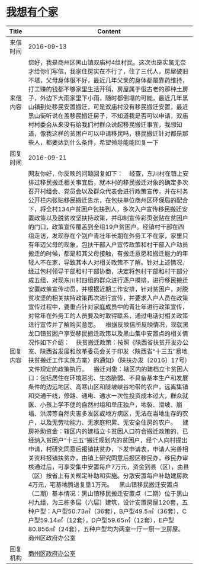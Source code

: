 # [我想有个家](http://www.shangluo.gov.cn/zmhd/ldxxxx.jsp?urltype=leadermail.LeaderMailContentUrl&wbtreeid=1112&leadermailid=3813)

| Title |                                                                                                                                                                                                                                                                                                                                                                                                                                                                                                                                                                                              Content                                                                                                                                                                                                                                                                                                                                                                                                                                                                                                                                                                                               |
|:-----:|----------------------------------------------------------------------------------------------------------------------------------------------------------------------------------------------------------------------------------------------------------------------------------------------------------------------------------------------------------------------------------------------------------------------------------------------------------------------------------------------------------------------------------------------------------------------------------------------------------------------------------------------------------------------------------------------------------------------------------------------------------------------------------------------------------------------------------------------------------------------------------------------------------------------------------------------------------------------------------------------------------------------------------------------------------------------------------------------------------------------------------------------------------------------------------------------------|
| 来信时间  | 2016-09-13                                                                                                                                                                                                                                                                                                                                                                                                                                                                                                                                                                                                                                                                                                                                                                                                                                                                                                                                                                                                                                                                                                                                                                                         |
| 来信内容  | 您好，我是商州区黑山镇双庙村4组村民。这次也是实属无奈才给你们写信，我家住房实在不行了，住了三代人，房屋破旧不堪，父母身体很不好，最近几年父亲的身体都是靠药维持，打工赚的钱都不够家里生活开销，房屋属于很古老的那种土房子，外边下大雨家里下小雨，随时都倒塌的可能，最近几年黑山镇到处移民安置搬迁，可是双庙村没有移民搬迁安置，最近黑山街听说在盖移民搬迁房子，不知道我是否可以申请，双庙村村委会从来没有给我们村群众说起移民搬迁事宜，我想知道，像我这样的贫困户可以申请移民吗，移民搬迁针对都是那些人，都要达到什么条件，希望领导能能回复一下                                                                                                                                                                                                                                                                                                                                                                                                                                                                                                                                                                                                                                                                                                                                                                                                                                                                                                                           |
| 回复时间  | 2016-09-21                                                                                                                                                                                                                                                                                                                                                                                                                                                                                                                                                                                                                                                                                                                                                                                                                                                                                                                                                                                                                                                                                                                                                                                         |
| 回复内容  | 网友你好，你反映的问题回复如下：    经查，东川村在镇上安排过移民搬迁相关事宜后，就本村的移民搬迁对象的确定多次召开村组会、党员会以及群众代表会进行政策宣传，并在村务公开栏内张贴移民搬迁告示，在包扶单位商州区环保局的配合下，将全村134户贫困户包扶到人，多次入户宣传移民搬迁安置政策以及脱贫攻坚扶持政策，并印制宣传彩页张贴在贫困户的门口，政策宣传覆盖到全组19户贫困户。经镇村干部在四组走访，发现存在个别户青壮年长期在外务工不在家，家里只有年迈父母的现象，包扶干部入户宣传政策和村干部入户动员搬迁的时候，都是和其父母接触，有搬迁意愿和搬迁能力的年轻人不在家，导致其本人对相关政策不了解。针对上述情况，经过包村领导干部和村干部协商，决定将包村干部和村干部分成五组，对现东川村四组的群众进行逐户摸排，进行移民搬迁安置政策宣传动员，并根据近期工作安排，针对贫困户，对脱贫攻坚的相关扶持政策再次进行宣传，并要求入户人员在政策宣传过程中，要重点针对家庭成员中的青壮年进行政策宣传，对常年在外务工的人员要及时取得联系，通过电话对相关政策进行宣传并了解购买意愿。    根据反映信所反映情况，现就黑龙口镇贫困户享受移民搬迁政策以及黑山集中安置点的相关情况作如下介绍：    扶贫搬迁政策：按照《陕西省扶贫开发办公室、陕西省发展和改革委员会关于印发〈陕西省“十三五”易地扶贫搬迁工作实施方案〉的通知》（陕扶办发〔2016〕17号）文件规定的政策执行。    搬迁对象：辖区内的建档立卡贫困人口：包括居住在环境恶劣、生态脆弱、不具备基本生产和发展条件的边远地区、高寒山区和陡坡峡谷地带的农户，远离集镇和交通干线，修路、通电、通水一次性投资成本过大，群众就医、小孩上学不便的自然村组和单庄独户，地裂、滑坡、崩塌、洪涝等自然灾害多发区或地方病区，无法在当地生存的农户，以及无劳动能力、无家庭积累、无安全住房的农户。    建房补助资金：辖区内的建档立卡贫困人口符合搬迁政策的，已经纳入贫困户“十三五”搬迁规划内的贫困户，经个人向村提出申请，村研究同意后报镇扶贫办，下发申请表，申请人完善相关资料报镇扶贫办，由镇上研究同意后报区移民办，移民办审核通过后，可享受集中安置每户7万元，资金到县（区），由县（区）按省上有关规定补助和实施。分散安置每户补助建房款4万元，宅基地腾退复垦1万元。    黑山镇移民搬迁安置点（二期）基本情况：黑山镇移民搬迁安置点（二期）位于黑山村九组，为三栋多层（六层）建筑，设计安置房屋120套，五种户型：A户型50.73㎡（36套），B户型49.5㎡（36套），C户型59.14㎡（12套），D户型59.65㎡（12套），E户型80.856㎡（24套），五种户型均为两室一厅一厨一卫房屋。商州区政府办公室 |
| 回复机构  | [商州区政府办公室](../../category/agencies/商州区政府办公室.md)                                                                                                                                                                                                                                                                                                                                                                                                                                                                                                                                                                                                                                                                                                                                                                                                                                                                                                                                                                                                                                                                                                                                                    |